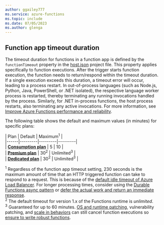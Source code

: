 ```yaml
---
author: ggailey777
ms.service: azure-functions
ms.topic: include
ms.date: 07/05/2023
ms.author: glenga
---
```

## <a name="timeout"></a>Function app timeout duration 

The timeout duration for functions in a function app is defined by the `functionTimeout` property in the [host.json](../articles/azure-functions/functions-host-json.md#functiontimeout) project file. This property applies specifically to function executions. After the trigger starts function execution, the function needs to return/respond within the timeout duration. If a single execution exceeds this duration, a timeout error will occur, leading to a process restart. In out-of-process languages (such as Node.js, Python, Java, PowerShell, or .NET isolated), the respective language worker process is restarted, thereby terminating any running invocations handled by the process. Similarly, for .NET in-process functions, the host process restarts, also terminating any active invocations. For more information, see [Improve Azure Functions performance and reliability](../articles/azure-functions/performance-reliability.md#make-sure-background-tasks-complete). 

The following table shows the default and maximum values (in minutes) for specific plans:

| Plan | Default | Maximum<sup>1</sup> |  
|------|---------|---------|---------|  
| **[Consumption plan](../articles/azure-functions/consumption-plan.md)** |  5 | 10 |  
| **[Premium plan](../articles/azure-functions/functions-premium-plan.md)** |  30<sup>2</sup> | Unlimited<sup>3</sup> |  
| **[Dedicated plan](../articles/azure-functions/dedicated-plan.md)** |  30<sup>2</sup> | Unlimited<sup>3</sup> |  

<sup>1</sup> Regardless of the function app timeout setting, 230 seconds is the maximum amount of time that an HTTP triggered function can take to respond to a request. This is because of the [default idle timeout of Azure Load Balancer](../articles/app-service/faq-availability-performance-application-issues.yml#why-does-my-request-time-out-after-230-seconds-). For longer processing times, consider using the [Durable Functions async pattern](../articles/azure-functions/durable/durable-functions-overview.md#async-http) or [defer the actual work and return an immediate response](../articles/azure-functions/performance-reliability.md#avoid-long-running-functions).  
<sup>2</sup> The default timeout for version 1.x of the Functions runtime is _unlimited_.   
<sup>3</sup> Guaranteed for up to 60 minutes. [OS and runtime patching](../articles/app-service/overview-patch-os-runtime.md), vulnerability patching, and [scale in behaviors](../articles/azure-functions/event-driven-scaling.md#scale-in-behaviors) can still cancel function executions so [ensure to write robust functions](../articles/azure-functions/functions-best-practices.md#write-robust-functions).
